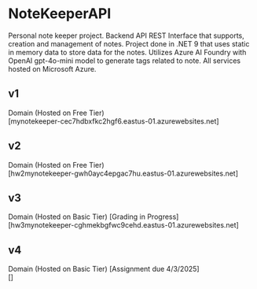 # NoteKeeperAPI
Personal note keeper project. Backend API REST Interface that supports, creation and management of notes. Project done in .NET 9 that uses static in memory data to store data for the notes. Utilizes Azure AI Foundry with OpenAI gpt-4o-mini model to generate tags related to note. All services hosted on Microsoft Azure.

## v1
Domain (Hosted on Free Tier) <br />
[mynotekeeper-cec7hdbxfkc2hgf6.eastus-01.azurewebsites.net]

## v2
Domain (Hosted on Free Tier) <br />
[hw2mynotekeeper-gwh0ayc4epgac7hu.eastus-01.azurewebsites.net]

## v3
Domain (Hosted on Basic Tier) [Grading in Progress] <br />
[hw3mynotekeeper-cghmekbgfwc9cehd.eastus-01.azurewebsites.net]

## v4
Domain (Hosted on Basic Tier) [Assignment due 4/3/2025] <br />
[]
